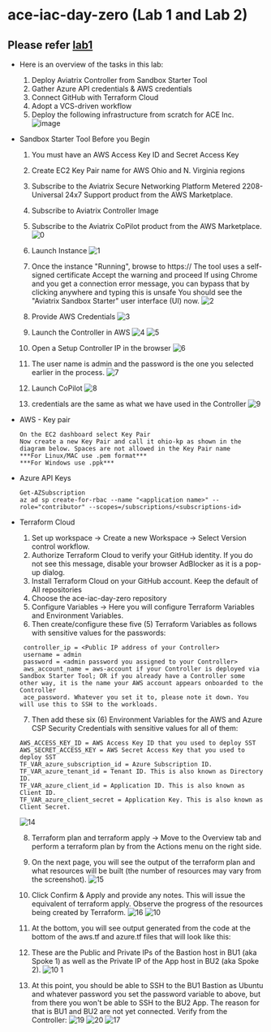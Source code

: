 # ace-iac-day-zero (Lab 1 and Lab 2)

## Please refer [lab1](https://community.aviatrix.com/ace-automation-iac-portal-3/lab-1-587?tid=587&fid=3)
  - Here is an overview of the tasks in this lab:
    1. Deploy Aviatrix Controller from Sandbox Starter Tool
    2. Gather Azure API credentials & AWS credentials
    3. Connect GitHub with Terraform Cloud
    4. Adopt a VCS-driven workflow
    5. Deploy the following infrastructure from scratch for ACE Inc.
       ![image](https://github.com/574n13y/ace-iac-day-zero/assets/35293085/fae28833-4d08-4fa1-a0da-a506cde000c2)
    
  - Sandbox Starter Tool
    Before you Begin
     1. You must have an AWS Access Key ID and Secret Access Key
     2. Create EC2 Key Pair name for AWS Ohio and N. Virginia regions
     3. Subscribe to the Aviatrix Secure Networking Platform Metered 2208-Universal 24x7 Support product from the AWS Marketplace.
     4. Subscribe to Aviatrix Controller Image
     5. Subscribe to the Aviatrix CoPilot product from the AWS Marketplace.
    ![0](https://github.com/574n13y/ace-iac-day-zero/assets/35293085/3079b2c4-4593-46b8-8cc2-2947bc7dea93)

     6. Launch Instance
    ![1](https://github.com/574n13y/ace-iac-day-zero/assets/35293085/f8242920-5e4f-4e1f-a0ff-0a224f154ea4)

     7. Once the instance "Running", browse to https://<Public IPv4 address>
         The tool uses a self-signed certificate
         Accept the warning and proceed
         If using Chrome and you get a connection error message, you can bypass that by clicking anywhere and typing this is unsafe
         You should see the "Aviatrix Sandbox Starter" user interface (UI) now.
    ![2](https://github.com/574n13y/ace-iac-day-zero/assets/35293085/4467c5b4-f6ff-4ba4-af90-389345fa87ad)

     8. Provide AWS Credentials
    ![3](https://github.com/574n13y/ace-iac-day-zero/assets/35293085/f6deccb5-5359-409d-83b7-3e0e9b5e1bee)

     9. Launch the Controller in AWS
    ![4](https://github.com/574n13y/ace-iac-day-zero/assets/35293085/578eb624-0fe1-4df8-8429-c2682c44ac0d)
    ![5](https://github.com/574n13y/ace-iac-day-zero/assets/35293085/fc059dea-4a09-4764-b1dc-94aa25348baa)

     10. Open a Setup Controller IP in the browser
    ![6](https://github.com/574n13y/ace-iac-day-zero/assets/35293085/29d75c79-f0fb-4cde-bee6-56da18b8f651)

     11. The user name is admin and the password is the one you selected earlier in the process.
    ![7](https://github.com/574n13y/ace-iac-day-zero/assets/35293085/68a71310-3a59-4329-9aa1-1a5e4ff5b814)

     12. Launch CoPilot
    ![8](https://github.com/574n13y/ace-iac-day-zero/assets/35293085/94e98be5-b1d8-4d2a-9b91-50d4759c8b07)

     13. credentials are the same as what we have used in the Controller
    ![9](https://github.com/574n13y/ace-iac-day-zero/assets/35293085/d920b448-c670-471c-9a44-7e2d918facec)

  - AWS - Key pair
    ```
    On the EC2 dashboard select Key Pair
    Now create a new Key Pair and call it ohio-kp as shown in the diagram below. Spaces are not allowed in the Key Pair name
    ***For Linux/MAC use .pem format***
    ***For Windows use .ppk***
    ```
  - Azure API Keys
     ```
     Get-AZSubscription
     az ad sp create-for-rbac --name "<application name>" --role="contributor" --scopes=/subscriptions/<subscriptions-id>
     ```

 - Terraform Cloud
   1. Set up workspace -> Create a new Workspace -> Select Version control workflow.
   2. Authorize Terraform Cloud to verify your GitHub identity. If you do not see this message, disable your browser AdBlocker as it is a pop-up dialog.
   3. Install Terraform Cloud on your GitHub account. Keep the default of All repositories
   4. Choose the ace-iac-day-zero repository
   5. Configure Variables -> Here you will configure Terraform Variables and Environment Variables.
   6. Then create/configure these five (5) Terraform Variables as follows with sensitive values for the passwords:
      
    ```
     controller_ip = <Public IP address of your Controller>
     username = admin
     password = <admin password you assigned to your Controller>
     aws_account_name = aws-account if your Controller is deployed via Sandbox Starter Tool; OR if you already have a Controller some other way, it is the name your AWS account appears onboarded to the Controller
     ace_password. Whatever you set it to, please note it down. You will use this to SSH to the workloads.
    ```
    7. Then add these six (6) Environment Variables for the AWS and Azure CSP Security Credentials with sensitive values for all of them:
       
    ```
    AWS_ACCESS_KEY_ID = AWS Access Key ID that you used to deploy SST
    AWS_SECRET_ACCESS_KEY = AWS Secret Access Key that you used to deploy SST
    TF_VAR_azure_subscription_id = Azure Subscription ID. 
    TF_VAR_azure_tenant_id = Tenant ID. This is also known as Directory ID.
    TF_VAR_azure_client_id = Application ID. This is also known as Client ID. 
    TF_VAR_azure_client_secret = Application Key. This is also known as Client Secret.
    ```
    ![14](https://github.com/574n13y/Terraform/assets/35293085/a44b2db8-01be-4748-83b4-b04b367b1326)

    8. Terraform plan and terraform apply -> Move to the Overview tab and perform a terraform plan by from the Actions menu on the right side.
    9. On the next page, you will see the output of the terraform plan and what resources will be built (the number of resources may vary from the screenshot).
    ![15](https://github.com/574n13y/Terraform/assets/35293085/3f0c699b-aafa-4d9e-b344-84cea96007fe)

    11. Click Confirm & Apply and provide any notes. This will issue the equivalent of terraform apply. Observe the progress of the resources being created by Terraform.
    ![16](https://github.com/574n13y/Terraform/assets/35293085/801111c9-6d86-4c1f-a00a-e79339594154)
    ![10](https://github.com/574n13y/Terraform/assets/35293085/bef1352d-28a0-428c-b8c1-d7d800297ad3)

    12. At the bottom, you will see output generated from the code at the bottom of the aws.tf and azure.tf files that will look like this:
    13. These are the Public and Private IPs of the Bastion host in BU1 (aka Spoke 1) as well as the Private IP of the App host in BU2 (aka Spoke 2).
    ![10 1](https://github.com/574n13y/Terraform/assets/35293085/b7b220c9-c8c8-4ca0-9f9a-95aca2dc6b29)

    14. At this point, you should be able to SSH to the BU1 Bastion as Ubuntu and whatever password you set the password variable to above, but from there you won't be able to SSH to the BU2 App. The reason for that is BU1 and BU2 are not yet connected. Verify from the Controller:
    ![19](https://github.com/574n13y/Terraform/assets/35293085/38e6e914-26b5-460d-ba88-3a4c1706b60a)
    ![20](https://github.com/574n13y/Terraform/assets/35293085/819b84f1-e638-4841-a5c0-9bd5f6256650)
    ![17](https://github.com/574n13y/Terraform/assets/35293085/22419105-69ea-4f46-80cc-dbcbff1b4000)











 

